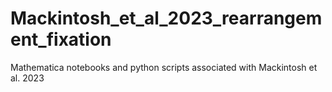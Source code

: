 # Mackintosh_et_al_2023_rearrangement_fixation
Mathematica notebooks and python scripts associated with Mackintosh et al. 2023

